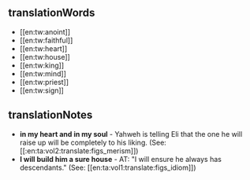 ## translationWords

* [[en:tw:anoint]]
* [[en:tw:faithful]]
* [[en:tw:heart]]
* [[en:tw:house]]
* [[en:tw:king]]
* [[en:tw:mind]]
* [[en:tw:priest]]
* [[en:tw:sign]]

## translationNotes

* **in my heart and in my soul** - Yahweh is telling Eli that the one he will raise up will be completely to his liking. (See: [[:en:ta:vol2:translate:figs_merism]])
* **I will build him a sure house** - AT: "I will ensure he always has descendants." (See: [[en:ta:vol1:translate:figs_idiom]])
